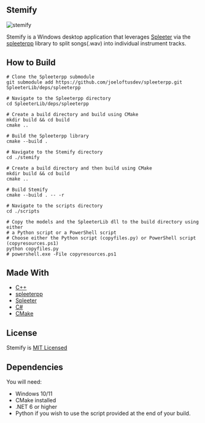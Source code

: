## Stemify

![stemify](https://github.com/joeloftusdev/stemify/assets/152509645/921ab995-b461-443f-9ecc-2a2ecaa0b8df)

Stemify is a Windows desktop application that leverages [Spleeter](https://github.com/deezer/spleeter) via the 
 [spleeterpp](https://github.com/joeloftusdev/spleeterpp) library  to split songs(.wav) into individual instrument tracks.
## How to Build
```
# Clone the Spleeterpp submodule
git submodule add https://github.com/joeloftusdev/spleeterpp.git SpleeterLib/deps/spleeterpp

# Navigate to the Spleeterpp directory
cd SpleeterLib/deps/spleeterpp

# Create a build directory and build using CMake
mkdir build && cd build
cmake ..

# Build the Spleeterpp library
cmake --build .

# Navigate to the Stemify directory
cd ./stemify

# Create a build directory and then build using CMake
mkdir build && cd build
cmake ..

# Build Stemify
cmake --build . -- -r

# Navigate to the scripts directory
cd ./scripts

# Copy the models and the SpleeterLib dll to the build directory using either
# a Python script or a PowerShell script
# Choose either the Python script (copyfiles.py) or PowerShell script (copyresources.ps1)
python copyfiles.py
# powershell.exe -File copyresources.ps1

```
## Made With
* [C++](https://isocpp.org/)
* [spleeterpp](https://github.com/joeloftusdev/spleeterpp)
* [Spleeter](https://github.com/deezer/spleeter)
* [C#](https://learn.microsoft.com/en-us/dotnet/csharp/)
* [CMake](https://cmake.org/)

## License 
Stemify is [MIT Licensed](https://github.com/joeloftusdev/stemify/blob/main/LICENSE)

## Dependencies
You will need:
* Windows 10/11
* CMake installed
* .NET 6 or higher
* Python if you wish to use the script provided at the end of your build.
